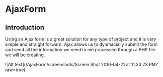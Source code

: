 # AjaxForm
<h2> Introduction </h2>
<div><p>
	Using an Ajax form is a great solution for any type of project and it is very simple and straight forward. Ajax allows us to dynmacially submit the form and send all the information we need to me processed through a PHP file we will be creating.
</p></div>
![Alt text](/AjaxForm/screenshots/Screen Shot 2016-04-21 at 11.33.23 PM?raw=true)